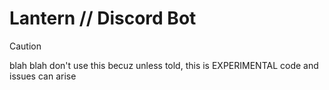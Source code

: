 # Lantern // Discord Bot
> [!CAUTION]
> blah blah don't use this becuz unless told, this is EXPERIMENTAL code and issues can arise